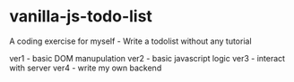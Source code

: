 # vanilla-js-todo-list
A coding exercise for myself - Write a todolist without any tutorial

ver1 - basic DOM manupulation
ver2 - basic javascript logic
ver3 - interact with server
ver4 - write my own backend
